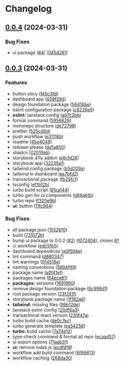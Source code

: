 # Changelog

## [0.0.4](https://github.com/Danishsjjd/feat-monorepo/compare/rightbrainai-v0.0.3...rightbrainai-v0.0.4) (2024-03-31)


### Bug Fixes

* ui package ([#4](https://github.com/Danishsjjd/feat-monorepo/issues/4)) ([045d261](https://github.com/Danishsjjd/feat-monorepo/commit/045d2613178ce686b098cfc76bb5424213832bd8))

## [0.0.3](https://github.com/Danishsjjd/feat-monorepo/compare/rightbrainai-v0.0.2...rightbrainai-v0.0.3) (2024-03-31)


### Features

* button story ([f45c3fd](https://github.com/Danishsjjd/feat-monorepo/commit/f45c3fdebb4e500fb4fb0efb54583ea001eea2ef))
* dashboard app ([659f29d](https://github.com/Danishsjjd/feat-monorepo/commit/659f29da2329516ec7159fedf1ee07632dab8be1))
* design foundation package ([56416be](https://github.com/Danishsjjd/feat-monorepo/commit/56416be3d73c99257715c2f51e431bbc501a9296))
* eslint configuration package ([c8226e5](https://github.com/Danishsjjd/feat-monorepo/commit/c8226e592bd1b976f6d3f42b60e464b8b665ecb4))
* **eslint:** tanstack config ([a07c2bb](https://github.com/Danishsjjd/feat-monorepo/commit/a07c2bbc9eaf178cc37e2744cca8496400c3bf54))
* format command ([5956829](https://github.com/Danishsjjd/feat-monorepo/commit/595682912bc677b3eb80a93ff0a386ecea14a429))
* monorepo structure ([de72798](https://github.com/Danishsjjd/feat-monorepo/commit/de72798b8a41e40c5eea3cbab4504eb2245ecf1b))
* prettier ([525cd0d](https://github.com/Danishsjjd/feat-monorepo/commit/525cd0d7f7e98bf23e03ada6e1929a26f6987bd9))
* push workflow ([e31116b](https://github.com/Danishsjjd/feat-monorepo/commit/e31116ba41ee5bf80bcc48ddb12cb98f20fe7083))
* readme ([45e4049](https://github.com/Danishsjjd/feat-monorepo/commit/45e40498eddb0178fef42f01fcec6c25e8a89fa8))
* release-please ([dd1a850](https://github.com/Danishsjjd/feat-monorepo/commit/dd1a850d3a1997045d45242fba9b13e19b8e7c25))
* shadcn ([02019ab](https://github.com/Danishsjjd/feat-monorepo/commit/02019ab9b877bc788d38646bc12663edc8427532))
* storybook a11y addon ([e6cfd26](https://github.com/Danishsjjd/feat-monorepo/commit/e6cfd26bef0f3b3dc4e07fadb236e809dcf4c82a))
* storybook app ([32235ef](https://github.com/Danishsjjd/feat-monorepo/commit/32235ef15f224b9dbab225e14844f2bfaf3734b9))
* tailwind config package ([b5d209a](https://github.com/Danishsjjd/feat-monorepo/commit/b5d209a29263f61fdcf4ca5974475f883c318dfa))
* tailwind in dashboard ([ee7bfd2](https://github.com/Danishsjjd/feat-monorepo/commit/ee7bfd23bbe52cdcbd491eca2f677bb006ddd65c))
* transactional package ([fb29fc1](https://github.com/Danishsjjd/feat-monorepo/commit/fb29fc1acf97621ecb14b128da83631a9db0db1e))
* tsconfig ([ef1b12b](https://github.com/Danishsjjd/feat-monorepo/commit/ef1b12bceb9dd11128525f6b694ecc9cd1e1e928))
* turbo build script ([91ca144](https://github.com/Danishsjjd/feat-monorepo/commit/91ca1442a0fd5c0e7ca9cf0c5fff29694c33736e))
* turbo gen for ui components ([d68ab1b](https://github.com/Danishsjjd/feat-monorepo/commit/d68ab1b6c5e0a5d2948135616826a3fd64bb595a))
* turbo repo ([f320e9b](https://github.com/Danishsjjd/feat-monorepo/commit/f320e9b1edc748cde26e4abae625729c6492af0e))
* **ui:** button ([11fc984](https://github.com/Danishsjjd/feat-monorepo/commit/11fc984b70afa3d58b50c5e25a6bdf27b0f57538))


### Bug Fixes

* all package.json ([15526f0](https://github.com/Danishsjjd/feat-monorepo/commit/15526f00b68a95ac5ef5985d1abc1212aa503562))
* build ([731072b](https://github.com/Danishsjjd/feat-monorepo/commit/731072b5fc00ac430e4e1bae2927661e39b46fac))
* bump ui package to 0.0.2 ([#2](https://github.com/Danishsjjd/feat-monorepo/issues/2)) ([f072404](https://github.com/Danishsjjd/feat-monorepo/commit/f072404792df99d6e6ac878a0499a69928634070)), closes [#1](https://github.com/Danishsjjd/feat-monorepo/issues/1)
* ci workflow ([edc5fb5](https://github.com/Danishsjjd/feat-monorepo/commit/edc5fb50d6b99811f21c425d501df2c868324acf))
* dashboard dependices ([a0f594e](https://github.com/Danishsjjd/feat-monorepo/commit/a0f594ec2f7747348e1cb6b0764e8f2da715804f))
* lint command ([d880347](https://github.com/Danishsjjd/feat-monorepo/commit/d880347d13eb3d7c05e16762b037ef97dca842eb))
* lint warnings ([014518e](https://github.com/Danishsjjd/feat-monorepo/commit/014518e0e20d06efcc4de3a972a36f036ae13197))
* naming conventions ([5894f99](https://github.com/Danishsjjd/feat-monorepo/commit/5894f99abdf83096bb1df242b52c7825bc55b1c6))
* package name ([a0f41ef](https://github.com/Danishsjjd/feat-monorepo/commit/a0f41efd5038a8ecc029817ff3cf4d2983f0464b))
* packages name ([84ece81](https://github.com/Danishsjjd/feat-monorepo/commit/84ece81634749d0f6b3c9ec539ccfc2605c8c9fc))
* **packages:** versions ([1691990](https://github.com/Danishsjjd/feat-monorepo/commit/1691990d705f55ff3fc619f97c4f6292a00e1aad))
* remove design foundation package ([9c998d1](https://github.com/Danishsjjd/feat-monorepo/commit/9c998d1416ed8b33dba0ad0077d93c55f9696f67))
* root package version ([23f261f](https://github.com/Danishsjjd/feat-monorepo/commit/23f261f79a56915dcb1b5cea020f2dce4ff3ba25))
* storybook package name ([1f182a6](https://github.com/Danishsjjd/feat-monorepo/commit/1f182a6e570c6d505b749907408970f9a82ad610))
* **tailwind:** missing files ([99b12de](https://github.com/Danishsjjd/feat-monorepo/commit/99b12de27ed7bd4d3c7a47f1ee922af2c1163144))
* tanstack eslint config ([20df6a3](https://github.com/Danishsjjd/feat-monorepo/commit/20df6a3608924431f10ab0381f96a9739687416e))
* transactional react version ([235f47a](https://github.com/Danishsjjd/feat-monorepo/commit/235f47aa3e0c660bcc269b2b7a1a8b6404e0e075))
* turbo build cache ([de0c7ec](https://github.com/Danishsjjd/feat-monorepo/commit/de0c7ecb6c886a6cc469e2285db1a7e1ddb510c8))
* turbo generate template ([ea54256](https://github.com/Danishsjjd/feat-monorepo/commit/ea54256673ec187165105e93079ac4694d1c6b49))
* **turbo:** build cache ([7a74e12](https://github.com/Danishsjjd/feat-monorepo/commit/7a74e12a2fcfcafc4a9729d26f4f397d19876c35))
* type-check command & format all repo ([ecaad57](https://github.com/Danishsjjd/feat-monorepo/commit/ecaad575ca18b02aba9bad62c0e678868b2c9329))
* ui export options ([71aab31](https://github.com/Danishsjjd/feat-monorepo/commit/71aab31a63992aa526f960097061a8f6f154fef9))
* **ui:** remove index.js ([ecdf4f8](https://github.com/Danishsjjd/feat-monorepo/commit/ecdf4f8396750f86f42f5c6df01a18093e1d0c21))
* workflow add build command ([6f86613](https://github.com/Danishsjjd/feat-monorepo/commit/6f86613f82eb77d0bfb08f28b9952e4d1f3d58ee))
* workflow caching ([268da30](https://github.com/Danishsjjd/feat-monorepo/commit/268da3013ad525daa53803f65e47b199b5c9ecf9))

